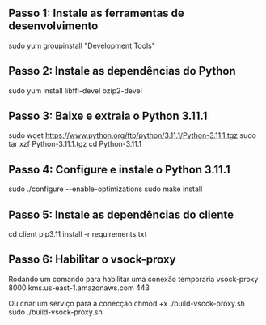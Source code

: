 ## Passo 1: Instale as ferramentas de desenvolvimento

sudo yum groupinstall "Development Tools"
​

## Passo 2: Instale as dependências do Python

sudo yum install libffi-devel bzip2-devel
​

## Passo 3: Baixe e extraia o Python 3.11.1

sudo wget https://www.python.org/ftp/python/3.11.1/Python-3.11.1.tgz
sudo tar xzf Python-3.11.1.tgz
cd Python-3.11.1
​

## Passo 4: Configure e instale o Python 3.11.1

sudo ./configure --enable-optimizations
sudo make install
​

## Passo 5: Instale as dependências do cliente

cd client
pip3.11 install -r requirements.txt

## Passo 6: Habilitar o vsock-proxy

Rodando um comando para habilitar uma conexão temporaria
vsock-proxy 8000 kms.us-east-1.amazonaws.com 443

Ou criar um serviço para a conecção
chmod +x ./build-vsock-proxy.sh
sudo ./build-vsock-proxy.sh
